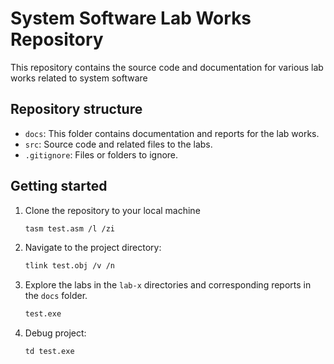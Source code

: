 # System Software Lab Works Repository

This repository contains the source code and documentation for various lab works related to system software

## Repository structure

- `docs`: This folder contains documentation and reports for the lab works.
- `src`: Source code and related files to the labs.
- `.gitignore`: Files or folders to ignore.

## Getting started

1. Clone the repository to your local machine

   ```bash
   tasm test.asm /l /zi
   ```

2. Navigate to the project directory:

    ```bash
    tlink test.obj /v /n
    ```
    
3. Explore the labs in the `lab-x` directories and corresponding reports in the `docs` folder.
    ```bash
    test.exe
    ```

4. Debug project:

    ```bash
    td test.exe
    ```
